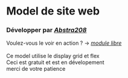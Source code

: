 # Model de site web
### Développer par *[Abstra208](https://github.com/Abstra208)*
Voulez-vous le voir en action ? -> *[module libre](https://modulelibre.netlify.app)*
<br><br>
Ce model utilise le display grid et flex <br>
Ceci est gratuit et est en dévelopement <br>
merci de votre patience
